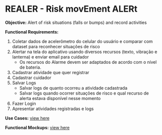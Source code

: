 # REALER - Risk movEment ALERt

<b>Objective:</b> Alert of risk situations (falls or bumps) and record activities

<b>Functional Requirements:</b>
1. Coletar dados de acelerômetro do celular do usuário e comparar com dataset para reconhecer situações de risco
2. Alertar na tela do aplicativo usando diversos recursos (texto, vibração e lanterna) e enviar email para cuidador
    - Os recursos do Alarme devem ser adaptados de acordo com o nível de bateria.
3. Cadastrar atividade que quer registrar
4. Cadastrar cuidador
5. Salvar Logs
    - Salvar logs de quanto ocorreu a atividade cadastrada
    - Salvar logs quando ocorrer situações de risco e qual recurso de alerta estava disponível nesse momento
6. Fazer Login
7. Apresentar atividades registradas e logs

<b>Use Cases:</b> [view here](./Documentation/UseCases.md)

<b>Functional Mockups:</b> [view here](./Documentation/FunctionalMockups.md)
